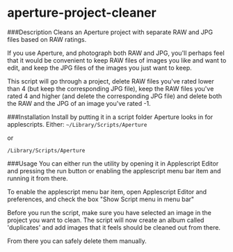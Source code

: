 aperture-project-cleaner
========================

###Description
Cleans an Aperture project with separate RAW and JPG files based on RAW ratings.

If you use Aperture, and photograph both RAW and JPG, you'll perhaps feel
that it would be convenient to keep RAW files of images you like and want to
edit, and keep the JPG files of the images you just want to keep.

This script will go through a project, delete RAW files you've rated lower than 4
(but keep the corresponding JPG file), keep the RAW files you've rated 4 and higher
(and delete the corresponding JPG file) and delete both the RAW and the JPG of an image
you've rated -1.

###Installation
Install by putting it in a script folder Aperture looks in for applescripts. Either: 
`~/Library/Scripts/Aperture`

or

`/Library/Scripts/Aperture`

###Usage
You can either run the utility by opening it in Applescript Editor and pressing the run button or
enabling the applescript menu bar item and running it from there.

To enable the applescript menu bar item, open Applescript Editor and preferences, and 
check the box "Show Script menu in menu bar"

Before you run the script, make sure you have selected an image in the project you want to clean.
The script will now create an album called 'duplicates' and add images that it feels should be cleaned out from there.

From there you can safely delete them manually.
